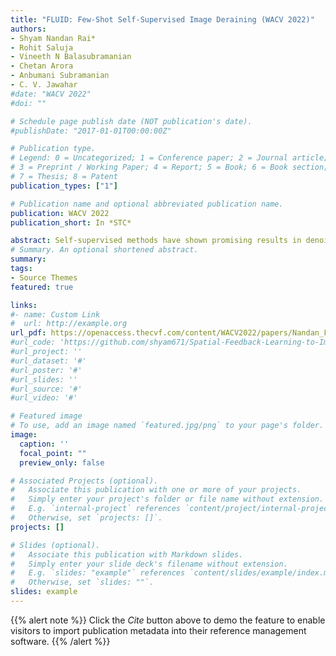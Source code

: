 ```yaml
---
title: "FLUID: Few-Shot Self-Supervised Image Deraining (WACV 2022)"
authors:
- Shyam Nandan Rai*
- Rohit Saluja
- Vineeth N Balasubramanian
- Chetan Arora
- Anbumani Subramanian
- C. V. Jawahar
#date: "WACV 2022"
#doi: ""

# Schedule page publish date (NOT publication's date).
#publishDate: "2017-01-01T00:00:00Z"

# Publication type.
# Legend: 0 = Uncategorized; 1 = Conference paper; 2 = Journal article;
# 3 = Preprint / Working Paper; 4 = Report; 5 = Book; 6 = Book section;
# 7 = Thesis; 8 = Patent
publication_types: ["1"]

# Publication name and optional abbreviated publication name.
publication: WACV 2022
publication_short: In *STC*

abstract: Self-supervised methods have shown promising results in denoising and dehazing tasks, where the collection of the paired dataset is challenging and expensive. However, we find that these methods fail to remove the rain streaks when applied for image deraining tasks. The method's poor performance is due to its neighbours. The rainy pixels are non-uniformaly distributed, and it is not necessarily dependent on its neighboring pixels. Hence, we conclude that the self-supervised method needs to have some prior knowledge about rain distribution to perform the deraining task. To provide this knowledge, we hypothesize a network with minimal supervision to estimate the likelihood of rainy pixels. This leads us to our proposed method called FLUID (Few Shot Self-Supervised Image Deraining).
# Summary. An optional shortened abstract.
summary:  
tags:
- Source Themes
featured: true

links:
#- name: Custom Link
#  url: http://example.org
url_pdf: https://openaccess.thecvf.com/content/WACV2022/papers/Nandan_FLUID_Few-Shot_Self-Supervised_Image_Deraining_WACV_2022_paper.pdf
#url_code: 'https://github.com/shyam671/Spatial-Feedback-Learning-to-ImproveSemantic-Segmentation-in-Hot-Weather'
#url_project: ''
#url_dataset: '#'
#url_poster: '#'
#url_slides: ''
#url_source: '#'
#url_video: '#'

# Featured image
# To use, add an image named `featured.jpg/png` to your page's folder. 
image:
  caption: ''
  focal_point: ""
  preview_only: false

# Associated Projects (optional).
#   Associate this publication with one or more of your projects.
#   Simply enter your project's folder or file name without extension.
#   E.g. `internal-project` references `content/project/internal-project/index.md`.
#   Otherwise, set `projects: []`.
projects: []

# Slides (optional).
#   Associate this publication with Markdown slides.
#   Simply enter your slide deck's filename without extension.
#   E.g. `slides: "example"` references `content/slides/example/index.md`.
#   Otherwise, set `slides: ""`.
slides: example
---
```


{{% alert note %}}
Click the *Cite* button above to demo the feature to enable visitors to import publication metadata into their reference management software.
{{% /alert %}}
